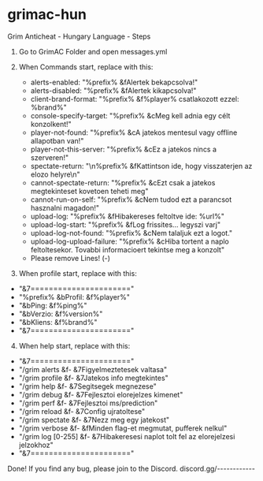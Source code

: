 # grimac-hun

Grim Anticheat - Hungary Language - Steps
1. Go to GrimAC Folder and open messages.yml
2. When Commands start, replace with this:
   - alerts-enabled: "%prefix% &fAlertek bekapcsolva!"
   - alerts-disabled: "%prefix% &fAlertek kikapcsolva!"
   - client-brand-format: "%prefix% &f%player% csatlakozott ezzel: %brand%"
   - console-specify-target: "%prefix% &cMeg kell adnia egy célt konzolkent!"
   - player-not-found: "%prefix% &cA jatekos mentesul vagy offline allapotban van!"
   - player-not-this-server: "%prefix% &cEz a jatekos nincs a szerveren!"
   - spectate-return: "\n%prefix% &fKattintson ide, hogy visszaterjen az elozo helyre\n"
   - cannot-spectate-return: "%prefix% &cEzt csak a jatekos megtekinteset kovetoen teheti meg"
   - cannot-run-on-self: "%prefix% &cNem tudod ezt a parancsot hasznalni magadon!"
   - upload-log: "%prefix% &fHibakereses feltoltve ide: %url%"
   - upload-log-start: "%prefix% &fLog frissites... legyszi varj"
   - upload-log-not-found: "%prefix% &cNem talaljuk ezt a logot."
   - upload-log-upload-failure: "%prefix% &cHiba tortent a naplo feltoltesekor. Tovabbi informacioert tekintse meg a konzolt"
   - Please remove Lines! (-)


3. When profile start, replace with this:
  - "&7======================"
  - "%prefix% &bProfil: &f%player%"
  - "&bPing: &f%ping%"
  - "&bVerzio: &f%version%"
  - "&bKliens: &f%brand%"
  - "&7======================"

4. When help start, replace with this: 
  - "&7======================"
  - "/grim alerts &f- &7Figyelmeztetesek valtasa"
  - "/grim profile <player> &f- &7Jatekos info megtekintes"
  - "/grim help &f- &7Segitsegek megnezese"
  - "/grim debug <player> &f- &7Fejlesztoi elorejelzes kimenet"
  - "/grim perf &f- &7Fejlesztoi ms/prediction"
  - "/grim reload &f- &7Config ujratoltese"
  - "/grim spectate <player> &f- &7Nezz meg egy jatekost"
  - "/grim verbose &f- &fMinden flag-et megmutat, pufferek nelkul"
  - "/grim log [0-255] &f- &7Hibakeresesi naplot tolt fel az elorejelzesi jelzokhoz"
  - "&7======================"
  
  
  Done!
  If you find any bug, please join to the Discord.
  discord.gg/------------
